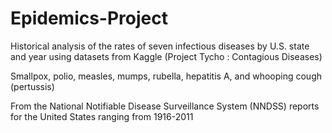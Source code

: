 # Epidemics-Project

Historical analysis of the rates of seven infectious diseases by U.S. state and year using datasets from Kaggle (Project Tycho : Contagious Diseases)

  Smallpox, polio, measles, mumps, rubella, hepatitis A, and whooping cough (pertussis)
  
  From the National Notifiable Disease Surveillance System (NNDSS) reports for the United States ranging from 1916-2011
  
  


